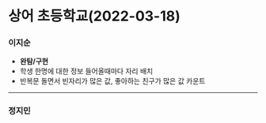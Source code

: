 # 상어 초등학교(2022-03-18)
### 이지순
* **완탐/구현**
* 학생 한명에 대한 정보 들어올때마다 자리 배치
* 반복문 돌면서 빈자리가 많은 값, 좋아하는 친구가 많은 값 카운트

---
### 정지민
